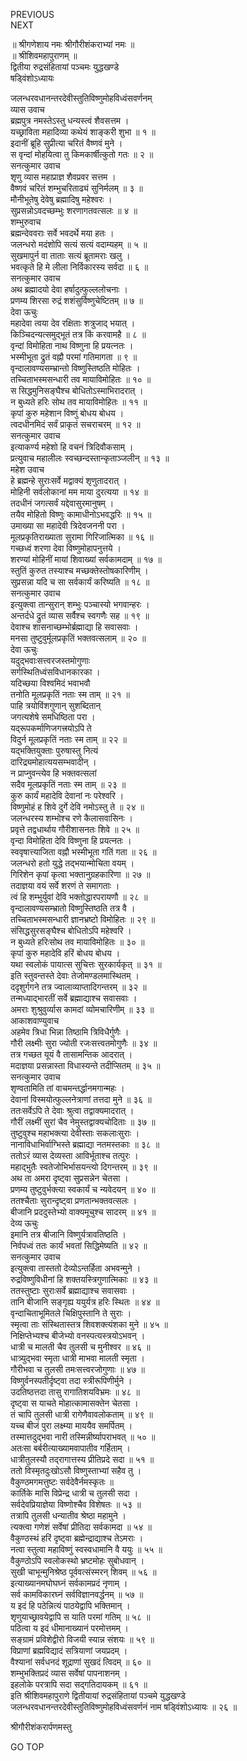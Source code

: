 PREVIOUS  
NEXT  
  
॥ श्रीगणेशाय नमः श्रीगौरीशंकराभ्यां नमः ॥  
॥ श्रीशिवमहापुराणम् ॥  
द्वितीया रुद्रसंहितायां पञ्चमः युद्धखण्डे  
षड्विंशोऽध्यायः  
  
  
जलन्धरवधानन्तरदेवीस्तुतिविष्णुमोहविध्वंसवर्णनम्  
व्यास उवाच  
ब्रह्मपुत्र नमस्तेऽस्तु धन्यस्त्वं शैवसत्तम ।  
यच्छ्राविता महादिव्या कथेयं शाङ्‌करी शुभा ॥ १ ॥  
इदानीं ब्रूहि सुप्रीत्या चरितं वैष्णवं मुने ।  
स वृन्दां मोहयित्वा तु किमकार्षीत्कुतो गतः ॥ २ ॥  
सनत्कुमार उवाच  
शृणु व्यास महाप्राज्ञ शैवप्रवर सत्तम ।  
वैष्णवं चरितं शम्भुचरिताढ्यं सुनिर्मलम् ॥ ३ ॥  
मौनीभूतेषु देवेषु ब्रह्मादिषु महेश्वरः ।  
सुप्रसन्नोऽवदच्छम्भुः शरणागतवत्सलः ॥ ४ ॥  
शम्भुरुवाच  
ब्रह्मन्देववराः सर्वे भवदर्थे मया हतः ।  
जलन्धरो मदंशोपि सत्यं सत्यं वदाम्यहम् ॥ ५ ॥  
सुखमापुर्न वा ताताः सत्यं ब्रूतामराः खलु ।  
भवत्कृते हि मे लीला निर्विकारस्य सर्वदा ॥ ६ ॥  
सनत्कुमार उवाच  
अथ ब्रह्मादयो देवा हर्षादुत्फुल्ललोचनाः ।  
प्रणम्य शिरसा रुद्रं शशंसुर्विष्णुचेष्टितम् ॥ ७ ॥  
देवा ऊचुः  
महादेवा त्वया देव रक्षिताः शत्रुजाद्‌ भयात् ।  
किञ्चिदन्यत्समुद्‌भूतं तत्र किं करवामहै ॥ ८ ॥  
वृन्दां विमोहिता नाथ विष्णुना हि प्रयत्नतः ।  
भस्मीभूता द्रुतं वह्नौ परमां गतिमागता ॥ ९ ॥  
वृन्दालावण्यसम्भ्रान्तो विष्णुस्तिष्ठति मोहितः ।  
तच्चिताभस्मसन्धारी तव मायाविमोहितः ॥ १० ॥  
स सिद्धमुनिसङ्‌घैश्च बोधितोऽस्माभिरादरात् ।  
न बुध्यते हरिः सोथ तव मायाविमोहितः ॥ ११ ॥  
कृपां कुरु महेशान विष्णुं बोधय बोधय ।  
त्वदधीनमिदं सर्वं प्राकृतं सचराचरम् ॥ १२ ॥  
सनत्कुमार उवाच  
इत्याकर्ण्य महेशो हि वचनं त्रिदिवौकसाम् ।  
प्रत्युवाच महालीलः स्वच्छन्दस्तान्कृताञ्जलीन् ॥ १३ ॥  
महेश उवाच  
हे ब्रह्मन्हे सुराःसर्वे मद्वाक्यं शृणुतादरात् ।  
मोहिनी सर्वलोकानां मम माया दुरत्यया ॥ १४ ॥  
तदधीनं जगत्सर्वं यद्देवासुरमानुषम् ।  
तयैव मोहितो विष्णुः कामाधीनोऽभवद्धरिः ॥ १५ ॥  
उमाख्या सा महादेवी त्रिदेवजननी परा ।  
मूलप्रकृतिराख्याता सुरामा गिरिजात्मिका ॥ १६ ॥  
गच्छध्वं शरणा देवा विष्णुमोहापनुत्तये ।  
शरण्यां मोहिनीं मायां शिवाख्यां सर्वकामदाम् ॥ १७ ॥  
स्तुतिं कुरुत तस्याश्च मच्छक्तेस्तोषकारिणीम् ।  
सुप्रसन्ना यदि च सा सर्वकार्यं करिष्यति ॥ १८ ॥  
सनत्कुमार उवाच  
इत्युक्त्वा तान्सुरान् शम्भुः पञ्चास्यो भगवान्हरः ।  
अन्तर्दधे द्रुतं व्यास सर्वैश्च स्वगणैः सह ॥ १९ ॥  
देवाश्च शासनाच्छम्भोर्ब्रह्माद्या हि सवासवाः ।  
मनसा तुष्टुवुर्मूलप्रकृतिं भक्तवत्सलाम् ॥ २० ॥  
देवा ऊचुः  
यदुद्‌भवाःसत्त्वरजस्तमोगुणाः  
सर्गस्थितिध्वंसविधानकारका ।  
यदिच्छया विश्वमिदं भवाभवौ  
तनोति मूलप्रकृतिं नताः स्म ताम् ॥ २१ ॥  
पाहि त्रयोविंशगुणान् सुशब्दितान्  
जगत्यशेषे समधिष्ठिता परा ।  
यद्‌रूपकर्माणिजगत्त्रयोऽपि ते  
विदुर्न मूलप्रकृतिं नताः स्म ताम् ॥ २२ ॥  
यद्‌भक्तियुक्ताः पुरुषास्तु नित्यं  
दारिद्र्यमोहात्ययसम्भवादीन् ।  
न प्राप्नुवन्त्येव हि भक्तवत्सलां  
सदैव मूलप्रकृतिं नताः स्म ताम् ॥ २३ ॥  
कुरु कार्यं महादेवि देवानां नः परेश्वरि ।  
विष्णुमोहं ह शिवे दुर्गे देवि नमोऽस्तु ते ॥ २४ ॥  
जलन्धरस्य शम्भोश्च रणे कैलासवासिनः ।  
प्रवृत्ते तद्वधार्थाय गौरीशासनतः शिवे ॥ २५ ॥  
वृन्दा विमोहिता देवि विष्णुना हि प्रयत्नतः ।  
स्ववृषात्त्याजिता वह्नौ भस्मीभूता गतिं गता ॥ २६ ॥  
जलन्धरो हतो युद्धे तद्‌भयान्मोचिता वयम् ।  
गिरिशेन कृपां कृत्वा भक्तानुग्रहकारिणा ॥ २७ ॥  
तदाज्ञया वयं सर्वे शरणं ते समागताः ।  
त्वं हि शम्भुर्युवां देवि भक्तोद्धारपरायणौ ॥ २८ ॥  
वृन्दालावण्यसम्भ्रातो विष्णुस्तिष्ठति तत्र वै ।  
तच्चिताभस्मसन्धारी ज्ञानभ्रष्टो विमोहितः ॥ २९ ॥  
संसिद्धसुरसङ्‌घैश्च बोधितोऽपि महेश्वरि ।  
न बुध्यते हरिःसोथ तव मायाविमोहितः ॥ ३० ॥  
कृपां कुरु महादेवि हरिं बोधय बोधय ।  
यथा स्वलोकं पायात्स सुचित्तः सुरकार्यकृत् ॥ ३१ ॥  
इति स्तुवन्तस्ते देवाः तेजोमण्डलमास्थितम् ।  
ददृशुर्गगने तत्र ज्वालाव्याप्तादिगन्तरम् ॥ ३२ ॥  
तन्मध्याद्‌भारतीं सर्वे ब्रह्माद्याश्च सवासवाः ।  
अमराः शुश्रुवुर्व्यास कामदां व्योमचारिणीम् ॥ ३३ ॥  
आकाशवाण्युवाच  
अहमेव त्रिधा भिन्ना तिष्ठामि त्रिविधैर्गुणैः ।  
गौरी लक्ष्मीः सुरा ज्योती रजःसत्त्वतमोगुणैः ॥ ३४ ॥  
तत्र गच्छत यूयं वै तासामन्तिक आदरात् ।  
मदाज्ञया प्रसन्नास्ता विधास्यन्ते तदीप्सितम् ॥ ३५ ॥  
सनत्कुमार उवाच  
शृण्वतामिति तां वाचमन्तर्द्धानमगान्महः ।  
देवानां विस्मयोत्फुल्लनेत्राणां तत्तदा मुने ॥ ३६ ॥  
ततःसर्वेऽपि ते देवाः श्रुत्वा तद्वाक्यमादरात् ।  
गौरीं लक्ष्मीं सुरां चैव नेमुस्तद्वाक्यचोदिताः ॥ ३७ ॥  
तुष्टुवुश्च महाभक्त्या देवीस्ताः सकलाःसुराः ।  
नानाविधाभिर्वाग्भिस्ते ब्रह्माद्या नतमस्तकाः ॥ ३८ ॥  
ततोऽरं व्यास देव्यस्ता आविर्भूताश्च तत्पुरः ।  
महाद्‌भुतैः स्वतेजोभिर्भासयन्त्यो दिगन्तरम् ॥ ३९ ॥  
अथ ता अमरा दृष्ट्वा सुप्रसन्नेन चेतसा ।  
प्रणम्य तुष्टुवुर्भक्त्या स्वकार्यं च न्यवेदयन् ॥ ४० ॥  
ततश्चैताः सुरान्दृष्ट्वा प्रणतान्भक्तवत्सलः ।  
बीजानि प्रददुस्तेभ्यो वाक्यमूचुश्च सादरम् ॥ ४१ ॥  
देव्य ऊचुः  
इमानि तत्र बीजानि विष्णुर्यत्रावतिष्ठति ।  
निर्वपध्वं ततः कार्यं भवतां सिद्धिमेष्यति ॥ ४२ ॥  
सनत्कुमार उवाच  
इत्युक्त्वा तास्ततो देव्योऽन्तर्हिता अभवन्मुने ।  
रुद्रविष्णुविधीनां हि शक्तयस्त्रिगुणात्मिकाः ॥ ४३ ॥  
ततस्तुष्टाः सुराःसर्वे ब्रह्माद्याश्च सवासवाः ।  
तानि बीजानि सङ्‌गृह्य ययुर्यत्र हरिः स्थितः ॥ ४४ ॥  
वृन्दाचिताभूमितले चिक्षिपुस्तानि ते सुराः ।  
स्मृत्वा ताः संस्थितास्तत्र शिवशक्त्यंशका मुने ॥ ४५ ॥  
निक्षिप्तेभ्यश्च बीजेभ्यो वनस्पत्यस्त्रयोऽभवन् ।  
धात्री च मालती चैव तुलसी च मुनीश्वर ॥ ४६ ॥  
धात्र्युद्‌भवा स्मृता धात्री माभवा मालती स्मृता ।  
गौरीभवा च तुलसी तमःसत्त्वरजोगुणाः ॥ ४७ ॥  
विष्णुर्वनस्पतीर्दृष्ट्वा तदा स्त्रीरूपिणीर्मुने ।  
उदतिष्ठत्तदा तासु रागातिशयविभ्रमः ॥ ४८ ॥  
दृष्ट्वा स याचते मोहात्कामासक्तेन चेतसा ।  
तं चापि तुलसी धात्री रागेणैवावलोकताम् ॥ ४९ ॥  
यच्च बीजं पुरा लक्ष्म्या माययैव समर्पितम् ।  
तस्मात्तदुद्‌भवा नारी तस्मिन्नीर्ष्यापराभवत् ॥ ५० ॥  
अतःसा बर्बरीत्याख्यामवापातीव गर्हिताम् ।  
धात्रीतुलस्यौ तद्‌रागात्तस्य प्रीतिप्रदे सदा ॥ ५१ ॥  
ततो विस्मृतदुःखोऽसौ विष्णुस्ताभ्यां सहैव तु ।  
वैकुण्ठमगमत्तुष्टः सर्वदेवैर्नमस्कृतः ॥  
कार्तिके मासि विप्रेन्द्र धात्री च तुलसी सदा ।  
सर्वदेवप्रियाज्ञेया विष्णोश्चैव विशेषतः ॥ ५३ ॥  
तत्रापि तुलसी धन्यातीव श्रेष्ठा महामुने ।  
त्यक्त्वा गणेशं सर्वेषां प्रीतिदा सर्वकामदा ॥ ५४ ॥  
वैकुण्ठस्थं हरिं दृष्ट्वा ब्रह्मेन्द्राद्याश्च तेऽमराः ।  
नत्वा स्तुत्वा महाविष्णुं स्वस्वधामानि वै ययुः ॥ ५५ ॥  
वैकुण्ठोऽपि स्वलोकस्थो भ्रष्टमोहः सुबोधवान् ।  
सुखी चाभून्मुनिश्रेष्ठ पूर्ववत्संस्मरन् शिवम् ॥ ५६ ॥  
इत्याख्यानमघोघघ्नं सर्वकामप्रदं नृणाम् ।  
सर्व कामविकारघ्नं सर्वविज्ञानवर्द्धनम् ॥ ५७ ॥  
य इदं हि पठेन्नित्यं पाठयेद्वापि भक्तिमान् ।  
शृणुयाच्छ्रावयेद्वापि स याति परमां गतिम् ॥ ५८ ॥  
पठित्वा य इदं धीमानाख्यानं परमोत्तमम् ।  
सङ्‌ग्रामं प्रविशेद्वीरो विजयी स्यान्न संशयः ॥ ५९ ॥  
विप्राणां ब्रह्मविद्यादं सत्रियाणां जयप्रदम् ।  
वैश्यानां सर्वधनदं शूद्राणां सुखदं त्विदम् ॥ ६० ॥  
शम्भुभक्तिप्रदं व्यास सर्वेषां पापनाशनम् ।  
इहलोके परत्रापि सदा सद्‌गतिदायकम् ॥ ६१ ॥  
इति श्रीशिवमहापुराणे द्वितीयायां रुद्रसंहितायां पञ्चमे युद्धखण्डे  
जलन्धरवधानन्तरदेवीस्तुतिविष्णुमोहविध्वंसवर्णनं नाम षड्विंशोऽध्यायः ॥ २६ ॥  
  
  
श्रीगौरीशंकरार्पणमस्तु  
  
GO TOP
